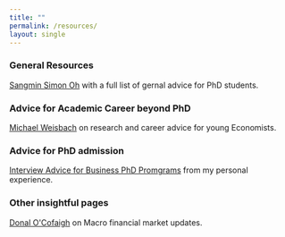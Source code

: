 ```yaml
---
title: ""
permalink: /resources/
layout: single
---
```

### General Resources 
[Sangmin Simon Oh](https://sangmino.github.io/resources/) with a full list of gernal advice for PhD students. 

### Advice for Academic Career beyond PhD
[Michael Weisbach](https://press.princeton.edu/books/hardcover/9780691216492/the-economists-craft?srsltid=AfmBOorxJNULRgpMBNlp3U_RTEJb-p5zH5lbDK8l6b_k_zIrGgsYtjwI) on research and career advice for young Economists. 

### Advice for PhD admission 
[Interview Advice for Business PhD Promgrams](https://www.notion.so/PhD-Interview-Tips-Navigating-the-Path-to-a-Business-School-Admission-e5ac1073b5874aaea25b037e31abbe7e) from my personal experience. 

### Other insightful pages
[Donal O'Cofaigh](https://justhumourme.substack.com/) on Macro financial market updates. 